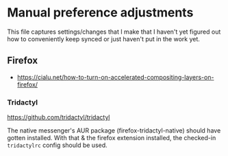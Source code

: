 # Manual preference adjustments

This file captures settings/changes that I make that I haven't yet figured out
how to conveniently keep synced or just haven't put in the work yet.

## Firefox

- https://cialu.net/how-to-turn-on-accelerated-compositing-layers-on-firefox/

### Tridactyl

https://github.com/tridactyl/tridactyl

The native messenger's AUR package (firefox-tridactyl-native) should have gotten
installed. With that & the firefox extension installed, the checked-in
`tridactylrc` config should be used.
